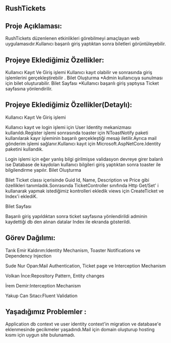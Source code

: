 RushTickets
--------------

Proje Açıklaması:
---------------------
RushTickets düzenlenen etkinlikleri görebilmeyi amaçlayan web uygulamasıdır.Kullanıcı başarılı giriş yaptıktan sonra biletleri görüntüleyebilir.

Projeye Eklediğimiz Özellikler:
-----------------------------
Kullanıcı Kayıt Ve Giriş işlemi Kullanıcı kayıt olabilir ve sonrasında giriş işlemlerini gerçekleştirebilir . Bilet Oluşturma *Admin kullanıcıya sunulması için bilet oluşturabilir. Bilet Sayfası *Kullanıcı başarılı giriş yaptıysa Ticket sayfasına yönlendirilir.

Projeye Eklediğimiz Özellikler(Detaylı):
------------------
Kullanıcı Kayıt Ve Giriş işlemi

Kullanıcı kayıt ve login işlemi için User Identity mekanizması kullanıldı.Register işlemi sonrasında toaster için NToastNotify paketi kullanılarak kayır işleminin başarılı gerçekleştiği mesajı iletilir.Ayrıca mail gönderim işlemi sağlanır.Kullanıcı kayıt için Microsoft.AspNetCore.Identity paketini kullandık.

Login işlemi için eğer yanlış bilgi girilmişse validasyon devreye girer balarılı ise Database de kaydolan kullanıcı bilgileri giriş yaptıktan sonra toaster ile bilgilendirme yapılır. Bilet Oluşturma

Bilet Ticket classı içerisinde Guid Id, Name, Description ve Price gibi özellikleri tanımladık.Sonrasında TicketController sınıfında Http Get/Set' i kullanarak yapmak istediğimiz kontrolleri ekledik views için CreateTicket ve Index'i eklediK.

Bilet Sayfası

Başarılı giriş yapıldıktan sonra ticket sayfasına yönlendirildi adminin kaydettiği db den alınan datalar Index ile ekranda gösterildi.

Görev Dağılımı:
-----
Tarık Emir Kaldırım:Identity Mechanism, Toaster Notifications ve Dependency Injection

Sude Nur Opan:Mail Authentication, Ticket page ve Interception Mechanism

Volkan İnce:Repository Pattern, Entity changes

İrem Demir:Interception Mechanism

Yakup Can Sıtacı:Fluent Validation

Yaşadığımız Problemler :
--
Application db context ve user identity context'in migration ve database'e eklenmesinde gecikmeler yaşadındı.Mail için domain oluşturup hosting kısmı için uygun site bulunamadı.
